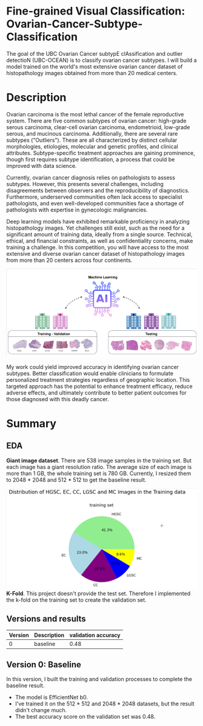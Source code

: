 # Fine-grained Visual Classification: Ovarian-Cancer-Subtype-Classification

The goal of the UBC Ovarian Cancer subtypE clAssification and outlier detectioN (UBC-OCEAN) is to classify ovarian cancer subtypes. I will build a model trained on the world's most extensive ovarian cancer dataset of histopathology images obtained from more than 20 medical centers.

# Description

Ovarian carcinoma is the most lethal cancer of the female reproductive system. There are five common subtypes of ovarian cancer: high-grade serous carcinoma, clear-cell ovarian carcinoma, endometrioid, low-grade serous, and mucinous carcinoma. Additionally, there are several rare subtypes ("Outliers"). These are all characterized by distinct cellular morphologies, etiologies, molecular and genetic profiles, and clinical attributes. Subtype-specific treatment approaches are gaining prominence, though first requires subtype identification, a process that could be improved with data science.

Currently, ovarian cancer diagnosis relies on pathologists to assess subtypes. However, this presents several challenges, including disagreements between observers and the reproducibility of diagnostics. Furthermore, underserved communities often lack access to specialist pathologists, and even well-developed communities face a shortage of pathologists with expertise in gynecologic malignancies.

Deep learning models have exhibited remarkable proficiency in analyzing histopathology images. Yet challenges still exist, such as the need for a significant amount of training data, ideally from a single source. Technical, ethical, and financial constraints, as well as confidentiality concerns, make training a challenge. In this competition, you will have access to the most extensive and diverse ovarian cancer dataset of histopathology images from more than 20 centers across four continents.

![image](UBC-OCEAN.png)

My work could yield improved accuracy in identifying ovarian cancer subtypes. Better classification would enable clinicians to formulate personalized treatment strategies regardless of geographic location. This targeted approach has the potential to enhance treatment efficacy, reduce adverse effects, and ultimately contribute to better patient outcomes for those diagnosed with this deadly cancer.

# Summary

## EDA
**Giant image dataset**. There are 538 image samples in the training set. But each image has a giant resolution ratio. The average size of each image is more than 1 GB, the whole training set is 780 GB. Currently, I resized them to 2048 * 2048 and 512 * 512 to get the baseline result.

![img](https://github.com/stemgene/Fine-grained-Visual-Classification-Ovarian-Cancer-Subtype-Classification/blob/5a5e28caa73c11ab8c0e7dd80c82e1a36cbc2b7f/distribution%20of%20sub%20cagetory.png)
**K-Fold**. This project doesn't provide the test set. Therefore I implemented the k-fold on the training set to create the validation set.

## Versions and results

| Version | Description | validation accuracy |
| --      |  --         |   --                |
|  0      | baseline    |   0.48              |

## Version 0: Baseline

In this version, I built the training and validation processes to complete the baseline result. 
* The model is EfficientNet b0.
* I've trained it on the 512 * 512 and 2048 * 2048 datasets, but the result didn't change much.
* The best accuracy score on the validation set was 0.48.
